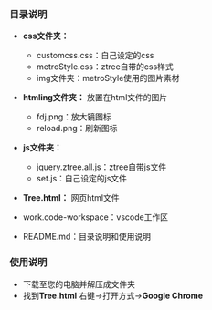 ### 目录说明
- **css文件夹：**
    - customcss.css：自己设定的css
    - metroStyle.css：ztree自带的css样式
    - img文件夹：metroStyle使用的图片素材 
    
- **htmling文件夹：** 放置在html文件的图片
    - fdj.png：放大镜图标
    - reload.png：刷新图标
    
- **js文件夹：**
    - jquery.ztree.all.js：ztree自带js文件
    - set.js：自己设定的js文件
    
- **Tree.html：** 网页html文件

- work.code-workspace：vscode工作区

- README.md：目录说明和使用说明

### 使用说明
- 下载至您的电脑并解压成文件夹
- 找到**Tree.html** 右键→打开方式→**Google Chrome**
